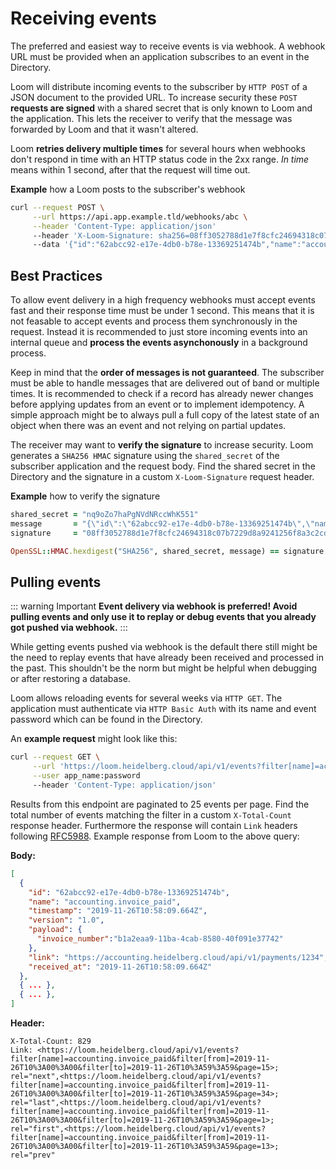 # Receiving events

The preferred and easiest way to receive events is via webhook. A webhook URL must be provided when an application subscribes to an event in the Directory.

Loom will distribute incoming events to the subscriber by `HTTP POST` of a JSON document to the provided URL. To increase security these `POST` **requests are signed** with a shared secret that is only known to Loom and the application. This lets the receiver to verify that the message was forwarded by Loom and that it wasn't altered.

Loom **retries delivery multiple times** for several hours when webhooks don't respond in time with an HTTP status code in the 2xx range. _In time_ means within 1 second, after that the request will time out.

**Example** how a Loom posts to the subscriber's webhook

```bash
curl --request POST \
     --url https://api.app.example.tld/webhooks/abc \
     --header 'Content-Type: application/json'
     --header 'X-Loom-Signature: sha256=08ff3052788d1e7f8cfc24694318c07b7229d8a9241256f8a3c2cd0b36fe368a'
     --data '{"id":"62abcc92-e17e-4db0-b78e-13369251474b","name":"accounting.invoice_paid","timestamp":"2019-11-26T10:58:09.664Z","version":"1.0","payload":{"invoice_number":"b1a2eaa9-11ba-4cab-8580-40f091e37742"},"link":"https://accounting.heidelberg.cloud/api/v1/payments/1234","received_at":"2019-11-26T10:58:09.664Z"}'
```

## Best Practices

To allow event delivery in a high frequency webhooks must accept events fast and their response time must be under 1 second. This means that it is not feasable to accept events and process them synchronously in the request. Instead it is recommended to just store incoming events into an internal queue and **process the events asynchonously** in a background process.

Keep in mind that the **order of messages is not guaranteed**. The subscriber must be able to handle messages that are delivered out of band or multiple times. It is recommended to check if a record has already newer changes before applying updates from an event or to implement idempotency. A simple approach might be to always pull a full copy of the latest state of an object when there was an event and not relying on partial updates.

The receiver may want to **verify the signature** to increase security. Loom generates a `SHA256 HMAC` signature using the `shared_secret` of the subscriber application and the request body. Find the shared secret in the Directory and the signature in a custom `X-Loom-Signature` request header.

**Example** how to verify the signature

```ruby
shared_secret = "nq9oZo7haPgNVdNRccWhK551"
message       = "{\"id\":\"62abcc92-e17e-4db0-b78e-13369251474b\",\"name\":\"accounting.invoice_paid\",\"timestamp\":\"2019-11-26T10:58:09.664Z\",\"version\":\"1.0\",\"payload\":{\"invoice_number\":\"b1a2eaa9-11ba-4cab-8580-40f091e37742\"},\"link\":\"https://accounting.heidelberg.cloud/api/v1/payments/1234\",\"received_at\":\"2019-11-26T10:58:09.664Z\"}"
signature     = "08ff3052788d1e7f8cfc24694318c07b7229d8a9241256f8a3c2cd0b36fe368a"

OpenSSL::HMAC.hexdigest("SHA256", shared_secret, message) == signature
```

## Pulling events

::: warning Important
**Event delivery via webhook is preferred! Avoid pulling events and only use it to replay or debug events that you already got pushed via webhook.**
:::

While getting events pushed via webhook is the default there still might be the need to replay events that have already been received and processed in the past. This shouldn't be the norm but might be helpful when debugging or after restoring a database.

Loom allows reloading events for several weeks via `HTTP GET`. The application must authenticate via `HTTP Basic Auth` with its name and event password which can be found in the Directory.

An **example request** might look like this:

```bash
curl --request GET \
     --url 'https://loom.heidelberg.cloud/api/v1/events?filter[name]=accounting.invoice_paid&filter[from]=2019-11-26T10%3A00%3A00&filter[to]=2019-11-26T10%3A59%3A59&page=14' \
     --user app_name:password
     --header 'Content-Type: application/json'
```

Results from this endpoint are paginated to 25 events per page. Find the total number of events matching the filter in a custom `X-Total-Count` response header. Furthermore the response will contain `Link` headers following [RFC5988](https://tools.ietf.org/html/rfc5988). Example response from Loom to the above query:

**Body:**

```json
[
  {
    "id": "62abcc92-e17e-4db0-b78e-13369251474b",
    "name": "accounting.invoice_paid",
    "timestamp": "2019-11-26T10:58:09.664Z",
    "version": "1.0",
    "payload": {
      "invoice_number":"b1a2eaa9-11ba-4cab-8580-40f091e37742"
    },
    "link": "https://accounting.heidelberg.cloud/api/v1/payments/1234",
    "received_at": "2019-11-26T10:58:09.664Z"
  },
  { ... },
  { ... },
]
```

**Header:**

```
X-Total-Count: 829
Link: <https://loom.heidelberg.cloud/api/v1/events?filter[name]=accounting.invoice_paid&filter[from]=2019-11-26T10%3A00%3A00&filter[to]=2019-11-26T10%3A59%3A59&page=15>; rel="next",<https://loom.heidelberg.cloud/api/v1/events?filter[name]=accounting.invoice_paid&filter[from]=2019-11-26T10%3A00%3A00&filter[to]=2019-11-26T10%3A59%3A59&page=34>; rel="last",<https://loom.heidelberg.cloud/api/v1/events?filter[name]=accounting.invoice_paid&filter[from]=2019-11-26T10%3A00%3A00&filter[to]=2019-11-26T10%3A59%3A59&page=1>; rel="first",<https://loom.heidelberg.cloud/api/v1/events?filter[name]=accounting.invoice_paid&filter[from]=2019-11-26T10%3A00%3A00&filter[to]=2019-11-26T10%3A59%3A59&page=13>; rel="prev"
```
